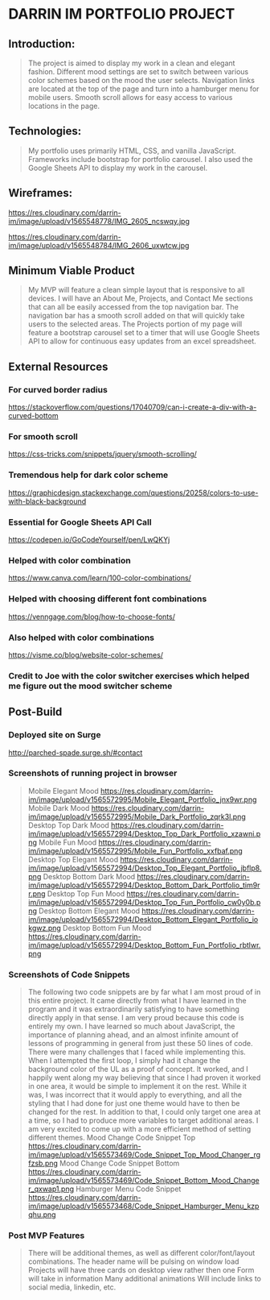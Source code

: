 # DARRIN IM PORTFOLIO PROJECT

## Introduction:
> The project is aimed to display my work in a clean and elegant fashion. Different mood settings are set to switch between various color schemes based on the mood the user selects. Navigation links are located at the top of the page and turn into a hamburger menu for mobile users. Smooth scroll allows for easy access to various locations in the page.

## Technologies:
> My portfolio uses primarily HTML, CSS, and vanilla JavaScript. Frameworks include bootstrap for portfolio carousel. I also used the Google Sheets API to display my work in the carousel.

## Wireframes:
<https://res.cloudinary.com/darrin-im/image/upload/v1565548778/IMG_2605_ncswqy.jpg>

<https://res.cloudinary.com/darrin-im/image/upload/v1565548784/IMG_2606_uxwtcw.jpg>

## Minimum Viable Product
> My MVP will feature a clean simple layout that is responsive to all devices. I will have an About Me, Projects, and Contact Me sections that can all be easily accessed from the top navigation bar. The navigation bar has a smooth scroll added on that will quickly take users to the selected areas. The Projects portion of my page will feature a bootstrap carousel set to a timer that will use Google Sheets API to allow for continuous easy updates from an excel spreadsheet.

## External Resources

### For curved border radius
<https://stackoverflow.com/questions/17040709/can-i-create-a-div-with-a-curved-bottom>

### For smooth scroll
<https://css-tricks.com/snippets/jquery/smooth-scrolling/>

### Tremendous help for dark color scheme
<https://graphicdesign.stackexchange.com/questions/20258/colors-to-use-with-black-background>

### Essential for Google Sheets API Call
<https://codepen.io/GoCodeYourself/pen/LwQKYj>

### Helped with color combination
<https://www.canva.com/learn/100-color-combinations/>

### Helped with choosing different font combinations
<https://venngage.com/blog/how-to-choose-fonts/>

### Also helped with color combinations
<https://visme.co/blog/website-color-schemes/>

### Credit to Joe with the color switcher exercises which helped me figure out the mood switcher scheme

## Post-Build

### Deployed site on Surge
<http://parched-spade.surge.sh/#contact>

### Screenshots of running project in browser
> Mobile Elegant Mood
<https://res.cloudinary.com/darrin-im/image/upload/v1565572995/Mobile_Elegant_Portfolio_jnx9wr.png>
> Mobile Dark Mood
<https://res.cloudinary.com/darrin-im/image/upload/v1565572995/Mobile_Dark_Portfolio_zqrk3l.png>
> Desktop Top Dark Mood
<https://res.cloudinary.com/darrin-im/image/upload/v1565572994/Desktop_Top_Dark_Portfolio_xzawni.png>
> Mobile Fun Mood
<https://res.cloudinary.com/darrin-im/image/upload/v1565572995/Mobile_Fun_Portfolio_xxfbaf.png>
> Desktop Top Elegant Mood
<https://res.cloudinary.com/darrin-im/image/upload/v1565572994/Desktop_Top_Elegant_Portfolio_jbflp8.png>
> Desktop Bottom Dark Mood
<https://res.cloudinary.com/darrin-im/image/upload/v1565572994/Desktop_Bottom_Dark_Portfolio_tim9rr.png>
> Desktop Top Fun Mood
<https://res.cloudinary.com/darrin-im/image/upload/v1565572994/Desktop_Top_Fun_Portfolio_cw0y0b.png>
> Desktop Bottom Elegant Mood
<https://res.cloudinary.com/darrin-im/image/upload/v1565572994/Desktop_Bottom_Elegant_Portfolio_iokgwz.png>
> Desktop Bottom Fun Mood
<https://res.cloudinary.com/darrin-im/image/upload/v1565572994/Desktop_Bottom_Fun_Portfolio_rbtlwr.png>

### Screenshots of Code Snippets
> The following two code snippets are by far what I am most proud of in this entire project. It came directly from what I have learned in the program and it was extraordinarily satisfying to have something directly apply in that sense. I am very proud because this code is entirely my own. I have learned so much about JavaScript, the importance of planning ahead, and an almost infinite amount of lessons of programming in general from just these 50 lines of code. There were many challenges that I faced while implementing this. When I attempted the first loop, I simply had it change the background color of the UL as a proof of concept. It worked, and I happily went along my way believing that since I had proven it worked in one area, it would be simple to implement it on the rest. While it was, I was incorrect that it would apply to everything, and all the styling that I had done for just one theme would have to then be changed for the rest. In addition to that, I could only target one area at a time, so I had to produce more variables to target additional areas. I am very excited to come up with a more efficient method of setting different themes. 
> Mood Change Code Snippet Top
<https://res.cloudinary.com/darrin-im/image/upload/v1565573469/Code_Snippet_Top_Mood_Changer_rgfzsb.png>
> Mood Change Code Snippet Bottom
<https://res.cloudinary.com/darrin-im/image/upload/v1565573469/Code_Snippet_Bottom_Mood_Changer_qxwap1.png>
> Hamburger Menu Code Snippet
<https://res.cloudinary.com/darrin-im/image/upload/v1565573468/Code_Snippet_Hamburger_Menu_kzpqhu.png>

### Post MVP Features
> There will be additional themes, as well as different color/font/layout combinations.
> The header name will be pulsing on window load
> Projects will have three cards on desktop view rather then one
> Form will take in information
> Many additional animations
> Will include links to social media, linkedin, etc.
